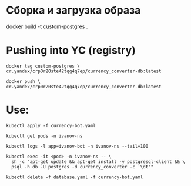 # Сборка и загрузка образа
docker build -t custom-postgres .


# Pushing into YC (registry)
```
docker tag custom-postgres \
cr.yandex/crp0r20ste42tqg4q7ep/currency_converter-db:latest

docker push \
cr.yandex/crp0r20ste42tqg4q7ep/currency_converter-db:latest
```






# Use:
```
kubectl apply -f currency-bot.yaml

kubectl get pods -n ivanov-ns

kubectl logs -l app=ivanov-bot -n ivanov-ns --tail=100

kubectl exec -it <pod> -n ivanov-ns -- \
  sh -c "apt-get update && apt-get install -y postgresql-client && \
  psql -h db -U postgres -d currency_converter -c '\dt'"

kubectl delete -f database.yaml -f currency-bot.yaml
```
